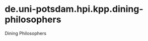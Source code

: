 de.uni-potsdam.hpi.kpp.dining-philosophers
==========================================

Dining Philosophers
